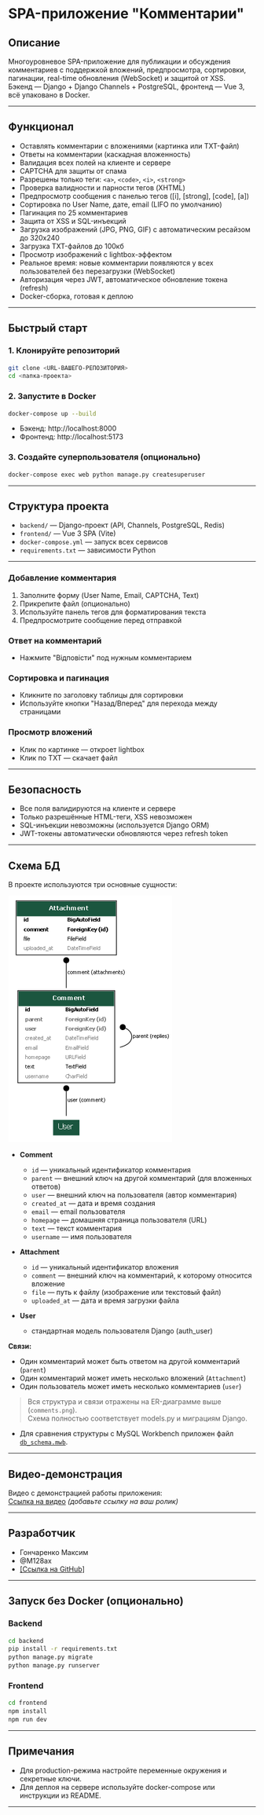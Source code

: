 # SPA-приложение "Комментарии"

## Описание

Многоуровневое SPA-приложение для публикации и обсуждения комментариев с поддержкой вложений, предпросмотра, сортировки, пагинации, real-time обновления (WebSocket) и защитой от XSS.  
Бэкенд — Django + Django Channels + PostgreSQL, фронтенд — Vue 3, всё упаковано в Docker.

---

## Функционал

- Оставлять комментарии с вложениями (картинка или TXT-файл)
- Ответы на комментарии (каскадная вложенность)
- Валидация всех полей на клиенте и сервере
- CAPTCHA для защиты от спама
- Разрешены только теги: `<a>`, `<code>`, `<i>`, `<strong>`
- Проверка валидности и парности тегов (XHTML)
- Предпросмотр сообщения с панелью тегов ([i], [strong], [code], [a])
- Сортировка по User Name, дате, email (LIFO по умолчанию)
- Пагинация по 25 комментариев
- Защита от XSS и SQL-инъекций
- Загрузка изображений (JPG, PNG, GIF) с автоматическим ресайзом до 320x240
- Загрузка TXT-файлов до 100кб
- Просмотр изображений с lightbox-эффектом
- Реальное время: новые комментарии появляются у всех пользователей без перезагрузки (WebSocket)
- Авторизация через JWT, автоматическое обновление токена (refresh)
- Docker-сборка, готовая к деплою

---

## Быстрый старт

### 1. Клонируйте репозиторий

```sh
git clone <URL-ВАШЕГО-РЕПОЗИТОРИЯ>
cd <папка-проекта>
```

### 2. Запустите в Docker

```sh
docker-compose up --build
```

- Бэкенд: http://localhost:8000
- Фронтенд: http://localhost:5173

### 3. Создайте суперпользователя (опционально)

```sh
docker-compose exec web python manage.py createsuperuser
```

---

## Структура проекта

- `backend/` — Django-проект (API, Channels, PostgreSQL, Redis)
- `frontend/` — Vue 3 SPA (Vite)
- `docker-compose.yml` — запуск всех сервисов
- `requirements.txt` — зависимости Python

---

### Добавление комментария

1. Заполните форму (User Name, Email, CAPTCHA, Text)
2. Прикрепите файл (опционально)
3. Используйте панель тегов для форматирования текста
4. Предпросмотрите сообщение перед отправкой

### Ответ на комментарий

- Нажмите "Відповісти" под нужным комментарием

### Сортировка и пагинация

- Кликните по заголовку таблицы для сортировки
- Используйте кнопки "Назад/Вперед" для перехода между страницами

### Просмотр вложений

- Клик по картинке — откроет lightbox
- Клик по TXT — скачает файл

---

## Безопасность

- Все поля валидируются на клиенте и сервере
- Только разрешённые HTML-теги, XSS невозможен
- SQL-инъекции невозможны (используется Django ORM)
- JWT-токены автоматически обновляются через refresh token

---

## Схема БД

В проекте используются три основные сущности:

![Схема БД](./backend/comments.png)

- **Comment**
  - `id` — уникальный идентификатор комментария
  - `parent` — внешний ключ на другой комментарий (для вложенных ответов)
  - `user` — внешний ключ на пользователя (автор комментария)
  - `created_at` — дата и время создания
  - `email` — email пользователя
  - `homepage` — домашняя страница пользователя (URL)
  - `text` — текст комментария
  - `username` — имя пользователя

- **Attachment**
  - `id` — уникальный идентификатор вложения
  - `comment` — внешний ключ на комментарий, к которому относится вложение
  - `file` — путь к файлу (изображение или текстовый файл)
  - `uploaded_at` — дата и время загрузки файла

- **User**
  - стандартная модель пользователя Django (auth_user)

**Связи:**
- Один комментарий может быть ответом на другой комментарий (`parent`)
- Один комментарий может иметь несколько вложений (`Attachment`)
- Один пользователь может иметь несколько комментариев (`user`)

> Вся структура и связи отражены на ER-диаграмме выше (`comments.png`).  
> Схема полностью соответствует models.py и миграциям Django.

- Для сравнения структуры с MySQL Workbench приложен файл [`db_schema.mwb`](./db_schema.mwb).

---

## Видео-демонстрация

Видео с демонстрацией работы приложения:  
[Ссылка на видео](#) *(добавьте ссылку на ваш ролик)*

---

## Разработчик

- Гончаренко Максим
- @M128ax
- [\[Ссылка на GitHub\]](https://github.com/MaximHoncharenko/Dzen-TT)

---

## Запуск без Docker (опционально)

### Backend

```sh
cd backend
pip install -r requirements.txt
python manage.py migrate
python manage.py runserver
```

### Frontend

```sh
cd frontend
npm install
npm run dev
```

---

## Примечания

- Для production-режима настройте переменные окружения и секретные ключи.
- Для деплоя на сервере используйте docker-compose или инструкции из README.

---
